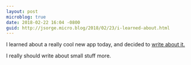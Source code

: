 ```yaml
---
layout: post
microblog: true
date: 2018-02-22 16:04 -0800
guid: http://jsorge.micro.blog/2018/02/23/i-learned-about.html
---
```

I learned about a really cool new app today, and decided to [write about it.](https://jsorge.net/2018/02/22/making-proper-apps-from-websites/)

I really should write about small stuff more.
